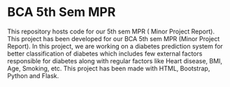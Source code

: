 # BCA 5th Sem MPR
This repository hosts code for our 5th sem MPR ( Minor Project Report). 
This project has been developed for our BCA 5th sem MPR (Minor Project Report). In this project, we are working on a diabetes prediction system for better classification of diabetes which includes few external factors responsible for diabetes along with regular factors like Heart disease, BMI, Age, Smoking, etc. This project has been made with HTML, Bootstrap, Python and Flask.
